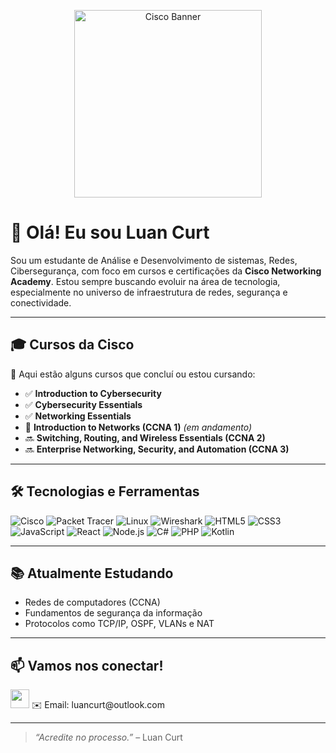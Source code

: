 <p align="center">
  <img src="![ChatGPT Image 19 de mai  de 2025, 16_19_56](https://github.com/user-attachments/assets/b9375d7f-bad4-45f8-90fa-baf7239a90aa)
" alt="Cisco Banner" width="300"/>
</p>

# 👋 Olá! Eu sou Luan Curt

Sou um estudante de Análise e Desenvolvimento de sistemas, Redes, Cibersegurança, com foco em cursos e certificações da **Cisco Networking Academy**. Estou sempre buscando evoluir na área de tecnologia, especialmente no universo de infraestrutura de redes, segurança e conectividade.

---

## 🎓 Cursos da Cisco

🚀 Aqui estão alguns cursos que concluí ou estou cursando:

- ✅ **Introduction to Cybersecurity**
- ✅ **Cybersecurity Essentials**
- ✅ **Networking Essentials**
- 🔄 **Introduction to Networks (CCNA 1)** *(em andamento)*
- 🔜 **Switching, Routing, and Wireless Essentials (CCNA 2)** 
- 🔜 **Enterprise Networking, Security, and Automation (CCNA 3)**



---

## 🛠️ Tecnologias e Ferramentas

![Cisco](https://img.shields.io/badge/-Cisco-1BA0D7?style=flat&logo=cisco&logoColor=white)
![Packet Tracer](https://img.shields.io/badge/-PacketTracer-0078D7?style=flat&logo=cisco&logoColor=white)
![Linux](https://img.shields.io/badge/-Linux-FCC624?style=flat&logo=linux&logoColor=black)
![Wireshark](https://img.shields.io/badge/-Wireshark-1679A7?style=flat&logo=wireshark&logoColor=white)
![HTML5](https://img.shields.io/badge/-HTML5-E34F26?style=flat&logo=html5&logoColor=fff)
![CSS3](https://img.shields.io/badge/-CSS3-1572B6?style=flat&logo=css3)
![JavaScript](https://img.shields.io/badge/-JavaScript-F7DF1E?style=flat&logo=javascript&logoColor=000)
![React](https://img.shields.io/badge/-React-61DAFB?style=flat&logo=react)
![Node.js](https://img.shields.io/badge/-Node.js-339933?style=flat&logo=node.js&logoColor=fff)
![C#](https://img.shields.io/badge/C%23-239120?style=flat&logo=c-sharp&logoColor=white)
![PHP](https://img.shields.io/badge/PHP-777BB4?style=flat&logo=php&logoColor=white)
![Kotlin](https://img.shields.io/badge/Kotlin-7F52FF?style=flat&logo=kotlin&logoColor=white)

---

## 📚 Atualmente Estudando

- Redes de computadores (CCNA)
- Fundamentos de segurança da informação
- Protocolos como TCP/IP, OSPF, VLANs e NAT

---


## 📫 Vamos nos conectar!

<p>
<a href="https://www.linkedin.com/in/luan-curt-88961624a"><img src="https://img.shields.io/badge/linkedin-%230077B5.svg?style=for-the-badge&logo=linkedin&logoColor=white" style="margin-bottom: 4px;" height="30px" target="_blank"></a>
✉️ Email: luancurt@outlook.com
</p>


---

> *“Acredite no processo.”* – Luan Curt

